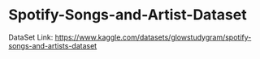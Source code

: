 # Spotify-Songs-and-Artist-Dataset
DataSet Link: https://www.kaggle.com/datasets/glowstudygram/spotify-songs-and-artists-dataset
